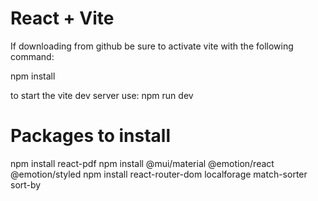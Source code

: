 # React + Vite
If downloading from github be sure to activate vite with the following command:

npm install

to start the vite dev server use:
npm run dev

# Packages to install
npm install react-pdf
npm install @mui/material @emotion/react @emotion/styled
npm install react-router-dom localforage match-sorter sort-by